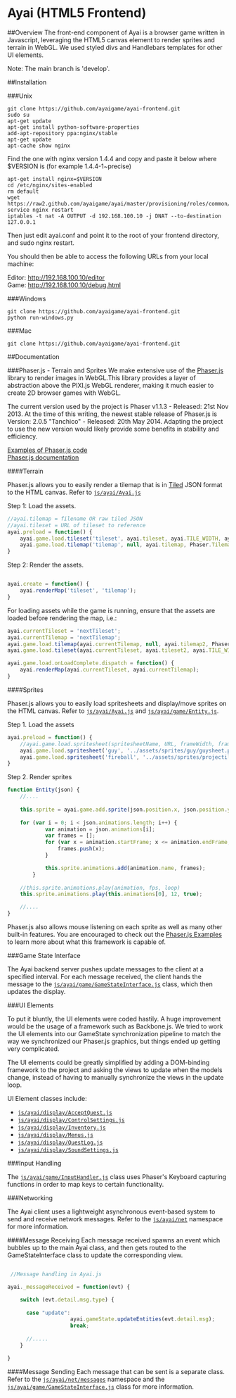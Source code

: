 Ayai (HTML5 Frontend)
=====================

##Overview
The front-end component of Ayai is a browser game written in Javascript, leveraging the HTML5 canvas element to render sprites and terrain in WebGL. We used styled divs and Handlebars templates for other UI elements.

Note: The main branch is 'develop'.

##Installation

###Unix
```
git clone https://github.com/ayaigame/ayai-frontend.git
sudo su
apt-get update 
apt-get install python-software-properties
add-apt-repository ppa:nginx/stable
apt-get update
apt-cache show nginx
```
Find the one with nginx version 1.4.4 and copy and paste it below where $VERSION is
(for example 1.4.4-1~precise)

```
apt-get install nginx=$VERSION 
cd /etc/nginx/sites-enabled 
rm default
wget https://raw2.github.com/ayaigame/ayai/master/provisioning/roles/common/files/conf/ayai.conf
service nginx restart
iptables -t nat -A OUTPUT -d 192.168.100.10 -j DNAT --to-destination 127.0.0.1

```
Then just edit ayai.conf and point it to the root of your frontend directory, and sudo nginx restart.

You should then be able to access the following URLs from your local machine:

Editor: http://192.168.100.10/editor <br />
Game: http://192.168.100.10/debug.html


###Windows
```
git clone https://github.com/ayaigame/ayai-frontend.git
python run-windows.py
```

###Mac
```
git clone https://github.com/ayaigame/ayai-frontend.git
```

##Documentation

###Phaser.js - Terrain and Sprites
We make extensive use of the [Phaser.js](http://phaser.io/) library to render images in WebGL.This library provides a layer of abstraction above the PIXI.js WebGL renderer, making it much easier to create 2D browser games with WebGL. 

The current version used by the project is Phaser v1.1.3 - Released: 21st Nov 2013. At the time of this writing, the newest stable release of Phaser.js is Version: 2.0.5 "Tanchico" - Released: 20th May 2014. Adapting the project to use the new version would likely provide some benefits in stability and efficiency.

[Examples of Phaser.js code](http://examples.phaser.io/)<br />
[Phaser.js documentation](http://docs.phaser.io/)

####Terrain

Phaser.js allows you to easily render a tilemap that is in [Tiled](http://www.mapeditor.org/) JSON format to the HTML canvas. 
Refer to [`js/ayai/Ayai.js`](https://github.com/ayaigame/ayai-frontend/blob/develop/js/ayai/Ayai.js)

Step 1: Load the assets.
```javascript
//ayai.tilemap = filename OR raw tiled JSON
//ayai.tileset = URL of tileset to reference
ayai.preload = function() {
    ayai.game.load.tileset('tileset', ayai.tileset, ayai.TILE_WIDTH, ayai.TILE_HEIGHT);
    ayai.game.load.tilemap('tilemap', null, ayai.tilemap, Phaser.Tilemap.TILED_JSON);
}
```

Step 2: Render the assets.

```javascript

ayai.create = function() {
    ayai.renderMap('tileset', 'tilemap');
}

```

For loading assets while the game is running, ensure that the assets are loaded before rendering the map, i.e.:

```javascript
ayai.currentTileset = 'nextTileset';
ayai.currentTilemap = 'nextTilemap';
ayai.game.load.tilemap(ayai.currentTilemap, null, ayai.tilemap2, Phaser.Tilemap.TILED_JSON);
ayai.game.load.tileset(ayai.currentTileset, ayai.tileset2, ayai.TILE_WIDTH, ayai.TILE_HEIGHT);

ayai.game.load.onLoadComplete.dispatch = function() {
    ayai.renderMap(ayai.currentTileset, ayai.currentTilemap);
}
```

####Sprites

Phaser.js allows you to easily load spritesheets and display/move sprites on the HTML canvas. Refer to [`js/ayai/Ayai.js`](https://github.com/ayaigame/ayai-frontend/blob/develop/js/ayai/Ayai.js) and [`js/ayai/game/Entity.js`](https://github.com/ayaigame/ayai-frontend/blob/develop/js/ayai/game/Entity.js).

Step 1. Load the assets

```javascript
ayai.preload = function() {
    //ayai.game.load.spritesheet(spritesheetName, URL, frameWidth, frameHeight)
    ayai.game.load.spritesheet('guy', '../assets/sprites/guy/guysheet.png', 32, 32);
    ayai.game.load.spritesheet('fireball', '../assets/sprites/projectiles/fireball.png', 32, 32);
}

```

Step 2. Render sprites

```javascript
function Entity(json) {
    //....
    
    this.sprite = ayai.game.add.sprite(json.position.x, json.position.y, json.spritesheet);
    
    for (var i = 0; i < json.animations.length; i++) {
			var animation = json.animations[i];
			var frames = [];
			for (var x = animation.startFrame; x <= animation.endFrame; x++) {
				frames.push(x);
			}

			this.sprite.animations.add(animation.name, frames);
		}
		
    //this.sprite.animations.play(animation, fps, loop)
	this.sprite.animations.play(this.animations[0], 12, true);

    //....
}
```

Phaser.js also allows mouse listening on each sprite as well as many other built-in features. You are encouraged to check out the [Phaser.js Examples](http://examples.phaser.io/) to learn more about what this framework is capable of.

###Game State Interface

The Ayai backend server pushes update messages to the client at a specified interval. For each message received, the client hands the message to the [`js/ayai/game/GameStateInterface.js`](https://github.com/ayaigame/ayai-frontend/blob/develop/js/ayai/game/GameStateInterface.js) class, which then updates the display.


###UI Elements

To put it bluntly, the UI elements were coded hastily. A huge improvement would be the usage of a framework such as Backbone.js. We tried to work the UI elements into our GameState synchronization pipeline to match the way we synchronized our Phaser.js graphics, but things ended up getting very complicated.

The UI elements could be greatly simplified by adding a DOM-binding framework to the project and asking the views to update when the models change, instead of having to manually synchronize the views in the update loop.

UI Element classes include:
* [`js/ayai/display/AcceptQuest.js`](https://github.com/ayaigame/ayai-frontend/blob/develop/js/ayai/display/AcceptQuest.js)
* [`js/ayai/display/ControlSettings.js`](https://github.com/ayaigame/ayai-frontend/blob/develop/js/ayai/display/ControlSettings.js)
* [`js/ayai/display/Inventory.js`](https://github.com/ayaigame/ayai-frontend/blob/develop/js/ayai/display/Inventory.js)
* [`js/ayai/display/Menus.js`](https://github.com/ayaigame/ayai-frontend/blob/develop/js/ayai/display/Menus.js)
* [`js/ayai/display/QuestLog.js`](https://github.com/ayaigame/ayai-frontend/blob/develop/js/ayai/display/QuestLog.js)
* [`js/ayai/display/SoundSettings.js`](https://github.com/ayaigame/ayai-frontend/blob/develop/js/ayai/display/SoundSettings.js)

###Input Handling

The [`js/ayai/game/InputHandler.js`](https://github.com/ayaigame/ayai-frontend/blob/develop/js/ayai/game/InputHandler.js) class uses Phaser's Keyboard capturing functions in order to map keys to certain functionality.


###Networking

The Ayai client uses a lightweight asynchronous event-based system to send and receive network messages. Refer to the [`js/ayai/net`](https://github.com/ayaigame/ayai-frontend/tree/develop/js/ayai/net) namespace for more information.

####Message Receiving
Each message received spawns an event which bubbles up to the main Ayai class, and then gets routed to the GameStateInterface class to update the corresponding view.

```javascript

 //Message handling in Ayai.js

ayai._messageReceived = function(evt) {

	switch (evt.detail.msg.type) {
	
	  case "update":
                    ayai.gameState.updateEntities(evt.detail.msg);
                    break;
	
	  //.....
	}

}


```

####Message Sending
Each message that can be sent is a separate class. Refer to the [`js/ayai/net/messages`](https://github.com/ayaigame/ayai-frontend/tree/develop/js/ayai/net/messages) namespace and the [`js/ayai/game/GameStateInterface.js`](https://github.com/ayaigame/ayai-frontend/blob/develop/js/ayai/game/GameStateInterface.js) class for more information.



